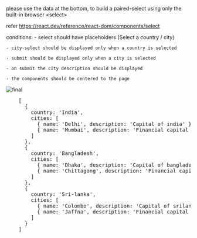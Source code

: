   please use the data at the bottom,
  to build a paired-select using only the built-in browser &lt;select&gt;
  
  refer https://react.dev/reference/react-dom/components/select
  
  conditions:
    - select should have placeholders (Select a country / city)

    - city-select should be displayed only when a country is selected

    - submit should be displayed only when a city is selected

    - on submit the city description should be displayed

    - the components should be centered to the page

  ![final](https://github.com/shivapand/ert/assets/132883658/13654024-98a9-4f5b-a666-032679f925ae)

  <pre>
    [
      {
        country: 'India',
        cities: [
          { name: 'Delhi', description: 'Capital of india' },
          { name: 'Mumbai', description: 'Financial capital of india' }
        ]
      },
      {
        country: 'Bangladesh',
        cities: [
          { name: 'Dhaka', description: 'Capital of bangladesh' },
          { name: 'Chittagong', description: 'Financial capital of bangladesh' }
        ]
      },
      {
        country: 'Sri-lanka',
        cities: [
          { name: 'Colombo', description: 'Capital of srilanka' },
          { name: 'Jaffna', description: 'Financial capital of srilanka' }
        ]
      }
    ]
  </pre>
